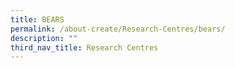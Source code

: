 ```yaml
---
title: BEARS
permalink: /about-create/Research-Centres/bears/
description: ""
third_nav_title: Research Centres
---
```

